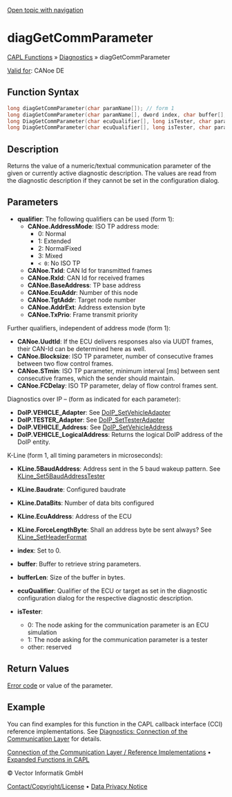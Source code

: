 [Open topic with navigation](../../../../../CANoeDEFamily.htm#Topics/CAPLFunctions/Diagnostics/Functions/CAPLfunctionDiagGetCommParameter.md)

# diagGetCommParameter

[CAPL Functions](../../CAPLfunctions.md) » [Diagnostics](../CAPLfunctionsDiagnosticsOverview.md) » diagGetCommParameter

[Valid for](../../../Shared/FeatureAvailability.md): CANoe DE

## Function Syntax

```c
long diagGetCommParameter(char paramName[]); // form 1
long diagGetCommParameter(char paramName[], dword index, char buffer[], dword bufferLen); // form 2
long DiagGetCommParameter(char ecuQualifier[], long isTester, char paramName[]); // form 3
long DiagGetCommParameter(char ecuQualifier[], long isTester, char paramName[], dword index, char buffer[], dword bufferLen); // form 4
```

## Description

Returns the value of a numeric/textual communication parameter of the given or currently active diagnostic description. The values are read from the diagnostic description if they cannot be set in the configuration dialog.

## Parameters

- **qualifier**: The following qualifiers can be used (form 1):
  - **CANoe.AddressMode**: ISO TP address mode:
    - 0: Normal
    - 1: Extended
    - 2: NormalFixed
    - 3: Mixed
    - `< 0`: No ISO TP
  - **CANoe.TxId**: CAN Id for transmitted frames
  - **CANoe.RxId**: CAN Id for received frames
  - **CANoe.BaseAddress**: TP base address
  - **CANoe.EcuAddr**: Number of this node
  - **CANoe.TgtAddr**: Target node number
  - **CANoe.AddrExt**: Address extension byte
  - **CANoe.TxPrio**: Frame transmit priority

Further qualifiers, independent of address mode (form 1):
- **CANoe.UudtId**: If the ECU delivers responses also via UUDT frames, their CAN-Id can be determined here as well.
- **CANoe.Blocksize**: ISO TP parameter, number of consecutive frames between two flow control frames.
- **CANoe.STmin**: ISO TP parameter, minimum interval [ms] between sent consecutive frames, which the sender should maintain.
- **CANoe.FCDelay**: ISO TP parameter, delay of flow control frames sent.

Diagnostics over IP – (form as indicated for each parameter):
- **DoIP.VEHICLE_Adapter**: See [DoIP_SetVehicleAdapter](CAPLfunctionDoIPSetVehicleAdapter.md)
- **DoIP.TESTER_Adapter**: See [DoIP_SetTesterAdapter](CAPLfunctionDoIPSetTesterAdapter.md)
- **DoIP.VEHICLE_Address**: See [DoIP_SetVehicleAddress](CAPLfunctionDoIPSetVehicleAddress.md)
- **DoIP.VEHICLE_LogicalAddress**: Returns the logical DoIP address of the DoIP entity.

K-Line (form 1, all timing parameters in microseconds):
- **KLine.5BaudAddress**: Address sent in the 5 baud wakeup pattern. See [KLine_Set5BaudAddressTester](../../KLine/Functions/CAPLfunctionKLineSet5BaudAddressTester.md)
- **KLine.Baudrate**: Configured baudrate
- **KLine.DataBits**: Number of data bits configured
- **KLine.EcuAddress**: Address of the ECU
- **KLine.ForceLengthByte**: Shall an address byte be sent always? See [KLine_SetHeaderFormat](../../KLine/Functions/CAPLfunctionKLineSetHeaderFormat.md)

- **index**: Set to 0.
- **buffer**: Buffer to retrieve string parameters.
- **bufferLen**: Size of the buffer in bytes.
- **ecuQualifier**: Qualifier of the ECU or target as set in the diagnostic configuration dialog for the respective diagnostic description.
- **isTester**:
  - 0: The node asking for the communication parameter is an ECU simulation
  - 1: The node asking for the communication parameter is a tester
  - other: reserved

## Return Values

[Error code](../CAPLfunctionsDiagnosticsErrorCode.md) or value of the parameter.

## Example

You can find examples for this function in the CAPL callback interface (CCI) reference implementations. See [Diagnostics: Connection of the Communication Layer](../CAPLfunctionsDiagnosticsConnectionCommunicationLayer.md) for details.

[Connection of the Communication Layer / Reference Implementations](../CAPLfunctionsDiagnosticsConnectionCommunicationLayer.md) • [Expanded Functions in CAPL](../CAPLfunctionsDiagnosticsExpandedFunctions.md)

© Vector Informatik GmbH

[Contact/Copyright/License](../../../Shared/ContactCopyrightLicense.md) • [Data Privacy Notice](https://www.vector.com/int/en/company/get-info/privacy-policy/)